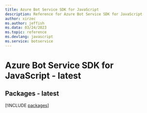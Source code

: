 ```yaml
---
title: Azure Bot Service SDK for JavaScript
description: Reference for Azure Bot Service SDK for JavaScript
author: xirzec
ms.author: jeffish
ms.data: 03/24/2023
ms.topic: reference
ms.devlang: javascript
ms.service: botservice
---
```

# Azure Bot Service SDK for JavaScript - latest
## Packages - latest
[!INCLUDE [packages](bot-service-index.md)]